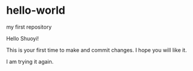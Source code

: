 # hello-world
my first repository

Hello Shuoyi!

This is your first time to make and commit changes. I hope you will like it.

I am trying it again. 
